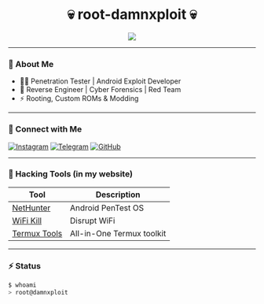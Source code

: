 <h1 align="center">💀 root-damnxploit 💀</h1>

<p align="center">
  <img src="https://readme-typing-svg.herokuapp.com/?lines=Welcome+to+my+Dark+Hub!;Ethical+Hacker+%26+Security+Enthusiast;&center=true&width=500&height=45">
</p>

---

### 🧠 About Me

- 👨‍💻 Penetration Tester | Android Exploit Developer  
- 📱 Reverse Engineer | Cyber Forensics | Red Team  
- ⚡ Rooting, Custom ROMs & Modding

---

### 🔗 Connect with Me

[![Instagram](https://img.shields.io/badge/@your_ig_handle-black?style=flat&logo=instagram)](https://instagram.com/your_ig_handle)
[![Telegram](https://img.shields.io/badge/Telegram-darkblue?style=flat&logo=telegram)](https://t.me/your_username)
[![GitHub](https://img.shields.io/badge/GitHub-%2312100E.svg?style=flat&logo=github)](https://github.com/M4N30x83)

---

### 🧰 Hacking Tools (in my website)

| Tool | Description |
|------|-------------|
| [NetHunter](https://your-site.com/tools/nethunter.apk) | Android PenTest OS |
| [WiFi Kill](https://your-site.com/tools/wifikill.apk) | Disrupt WiFi |
| [Termux Tools](https://your-site.com/tools/termux-bundle.zip) | All-in-One Termux toolkit |

---

### ⚡ Status

```bash
$ whoami
> root@damnxploit
